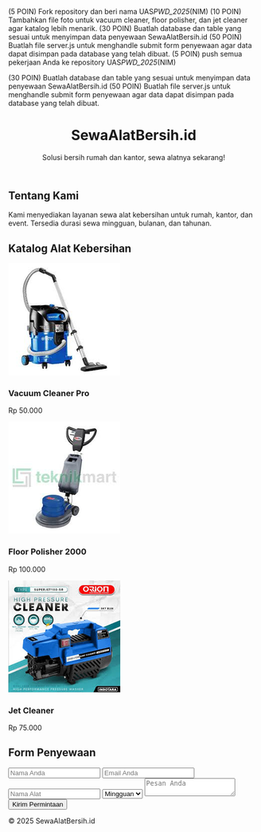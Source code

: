 (5 POIN) Fork repository dan beri nama UAS*PWD_2025*(NIM)
(10 POIN) Tambahkan file foto untuk vacuum cleaner, floor polisher, dan jet cleaner agar katalog lebih menarik.
(30 POIN) Buatlah database dan table yang sesuai untuk menyimpan data penyewaan SewaAlatBersih.id
(50 POIN) Buatlah file server.js untuk menghandle submit form penyewaan agar data dapat disimpan pada database yang telah dibuat.
(5 POIN) push semua pekerjaan Anda ke repository UAS*PWD_2025*(NIM)

(30 POIN) Buatlah database dan table yang sesuai untuk menyimpan data penyewaan SewaAlatBersih.id
(50 POIN) Buatlah file server.js untuk menghandle submit form penyewaan agar data dapat disimpan pada database yang telah dibuat.

<!DOCTYPE html>
<html lang="id">
<head>
  <meta charset="UTF-8" />
  <meta name="viewport" content="width=device-width, initial-scale=1.0"/>
  <title>SewaAlatBersih.id</title>
  <link rel="stylesheet" href="style.css" />
</head>
<body>
  <header>
    <h1>SewaAlatBersih.id</h1>
    <p>Solusi bersih rumah dan kantor, sewa alatnya sekarang!</p>
  </header>

  <section id="about">
    <h2>Tentang Kami</h2>
    <p>Kami menyediakan layanan sewa alat kebersihan untuk rumah, kantor, dan event. Tersedia durasi sewa mingguan, bulanan, dan tahunan.</p>
  </section>

  <section id="products">
    <h2>Katalog Alat Kebersihan</h2>
    <div class="product-list">
      <div class="product-card" data-item="Vacuum Cleaner Pro" data-base="50000">
        <img src="vacuumcleaner.jpg" alt="vacuumcleaner">
        <h3>Vacuum Cleaner Pro</h3>
        <p class="price">Rp 50.000</p>
      </div>
      <div class="product-card" data-item="Floor Polisher 2000" data-base="100000">
        <img src="floorpolisher.jpg" alt="Floor Polisher">
        <h3>Floor Polisher 2000</h3>
        <p class="price">Rp 100.000</p>
      </div>
      <div class="product-card" data-item="Jet Cleaner" data-base="75000">
        <img src="jetcleaner.jpg" alt="Jet Cleaner">
        <h3>Jet Cleaner</h3>
        <p class="price">Rp 75.000</p>
      </div>
    </div>
  </section>

  <section id="contact">
    <h2>Form Penyewaan</h2>
    <form id="orderForm">
      <input type="text" name="name" placeholder="Nama Anda" required />
      <input type="email" name="email" placeholder="Email Anda" required />
      <input type="text" name="item" placeholder="Nama Alat" required />
      <select name="duration" required>
        <option value="mingguan">Mingguan</option>
        <option value="bulanan">Bulanan</option>
        <option value="tahunan">Tahunan</option>
      </select>
      <textarea name="message" placeholder="Pesan Anda"></textarea>
      <button type="submit">Kirim Permintaan</button>
    </form>
    <p id="responseMsg"></p>
  </section>

  <footer>
    <p>&copy; 2025 SewaAlatBersih.id</p>
  </footer>

  <script scr="script.js"></script>
</body>
</html>